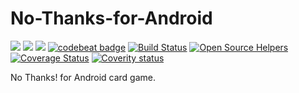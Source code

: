 # No-Thanks-for-Android

![](https://img.shields.io/badge/platform-Android-blue.svg) 
![](https://img.shields.io/badge/language-java-blue.svg)
[![](https://tokei.rs/b1/github.com/SvetlinGeorgiev/No-Thanks-for-Android)]([https://github.com/VelbazhdSoftwareLLC/IthakaBoardGame](https://github.com/SvetlinGeorgiev/No-Thanks-for-Android/)https://github.com/SvetlinGeorgiev/No-Thanks-for-Android) 
[![codebeat badge](https://codebeat.co/badges/129caf76-7cea-479b-a4e5-9f21196aad81)](https://codebeat.co/projects/github-com-svetlingeorgiev-no-thanks-for-android-master) 
[![Build Status](https://travis-ci.org/SvetlinGeorgiev/No-Thanks-for-Android.svg?branch=master)](https://travis-ci.org/SvetlinGeorgiev/No-Thanks-for-Android)
[![Open Source Helpers](https://www.codetriage.com/svetlingeorgiev/no-thanks-for-android/badges/users.svg)](https://www.codetriage.com/svetlingeorgiev/no-thanks-for-android) 
[![Coverage Status](https://codecov.io/gh/SvetlinGeorgiev/No-Thanks-for-Android/branch/master/graph/badge.svg)](https://codecov.io/gh/SvetlinGeorgiev/No-Thanks-for-Android) 
[![Coverity status](https://scan.coverity.com/projects/17593/badge.svg)](https://scan.coverity.com/projects/no-thanks-for-android) 

No Thanks! for Android card game.

